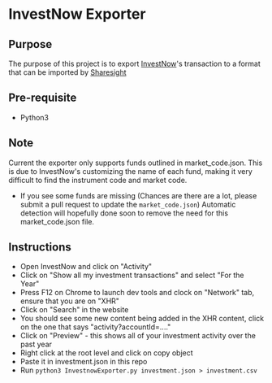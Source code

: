 # InvestNow Exporter

## Purpose
The purpose of this project is to export [InvestNow](https://investnow.co.nz/)'s transaction to a format that can be imported by [Sharesight](https://www.sharesight.com/nz/)

## Pre-requisite
* Python3

## Note
Current the exporter only supports funds outlined in market_code.json. This is due to InvestNow's customizing the name of each fund, making it very difficult to find the instrument code and market code.
* If you see some funds are missing (Chances are there are a lot, please submit a pull request to update the `market_code.json`) Automatic detection will hopefully done soon to remove the need for this market_code.json file.

## Instructions
* Open InvestNow and click on "Activity"
* Click on "Show all my investment transactions" and select "For the Year"
* Press F12 on Chrome to launch dev tools and clock on "Network" tab, ensure that you are on "XHR"
* Click on "Search" in the website
* You should see some new content being added in the XHR content, click on the one that says "activity?accountId=...."
* Click on "Preview" - this shows all of your investment activity over the past year
* Right click at the root level and click on copy object
* Paste it in investment.json in this repo
* Run `python3 InvestnowExporter.py investment.json > investment.csv`